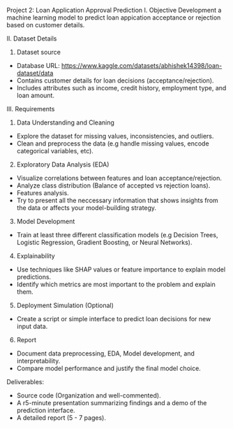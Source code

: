 Project 2: Loan Application Approval Prediction
I. Objective
Development a machine learning model to predict loan appication acceptance or rejection based on  customer details.

II. Dataset Details
1. Dataset source
- Database URL: https://www.kaggle.com/datasets/abhishek14398/loan-dataset/data
- Contains customer details for loan decisions (acceptance/rejection).
- Includes attributes such as income, credit history, employment type, and loan amount.

III. Requirements
1. Data Understanding and Cleaning
- Explore the dataset for missing values, inconsistencies, and outliers.
- Clean and preprocess the data (e.g handle missing values, encode categorical variables, etc).

2. Exploratory Data Analysis (EDA)
- Visualize correlations between features and loan acceptance/rejection.
- Analyze class distribution (Balance of accepted vs rejection loans).
- Features analysis.
- Try to present all the neccessary information that shows insights from the data or affects your model-building strategy.

3. Model Development
- Train at least three different classification models (e.g Decision Trees, Logistic Regression, Gradient Boosting, or Neural Networks).

4. Explainability
- Use techniques like SHAP values or feature importance to explain model predictions.
- Identify which metrics are most important to the problem and explain them.

5. Deployment Simulation (Optional)
- Create a script or simple interface to predict loan decisions for new input data.

6. Report 
- Document data preprocessing, EDA, Model development, and interpretability.
- Compare model performance and justify the final model choice.

Deliverables:
- Source code (Organization and well-commented).
- A r5-minute presentation summarizing findings and a demo of the prediction interface.
- A detailed report (5 - 7 pages).

